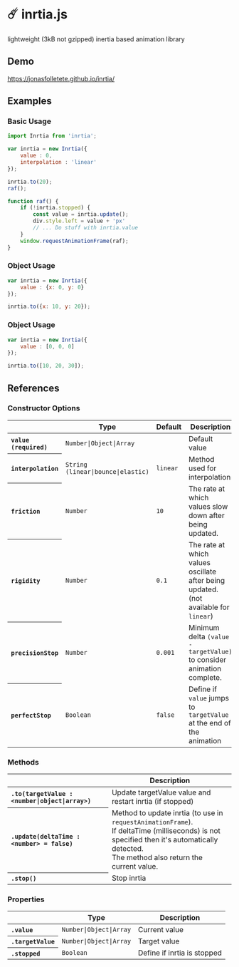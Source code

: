 # ☄️ inrtia.js 

lightweight (3kB not gzipped) inertia based animation library

## Demo 
<https://jonasfolletete.github.io/inrtia/>

## Examples
### Basic Usage
```javascript
import Inrtia from 'inrtia';

var inrtia = new Inrtia({
	value : 0,
	interpolation : 'linear'
});

inrtia.to(20);
raf();

function raf() {
	if (!inrtia.stopped) {
		const value = inrtia.update();
		div.style.left = value + 'px' 
		// ... Do stuff with inrtia.value
	}
	window.requestAnimationFrame(raf);
}

```

### Object Usage
```javascript
var inrtia = new Inrtia({
	value : {x: 0, y: 0}
});

inrtia.to({x: 10, y: 20});

```


### Object Usage
```javascript
var inrtia = new Inrtia({
	value : [0, 0, 0]
});

inrtia.to([10, 20, 30]);

```

## References
### Constructor Options
<table>
	<thead>
		<tr>
			<th></th>
			<th scope="col">Type</th>
			<th scope="col">Default</th>
			<th scope="col">Description</th>
		</tr>
	</thead>
	<tbody>
		<tr>
			<th scope="row" align="left" nowrap><code>value (required)</code></th>
			<td><code>Number|Object|Array</code></td>
			<td></td>
			<td>Default value</td>
		</tr>
		<tr>
			<th scope="row" align="left" nowrap><code>interpolation</code></th>
			<td nowrap><code>String (linear|bounce|elastic)</code></td>
			<td><code>linear</code></td>
			<td>Method used for interpolation</td>
		</tr>
		<tr>
			<th scope="row" align="left" nowrap><code>friction</code></th>
			<td><code>Number</code></td>
			<td><code>10</code></td>
			<td>The rate at which values slow down after being updated.</td>
		</tr>
		<tr>
			<th scope="row" align="left" nowrap><code>rigidity</code></th>
			<td><code>Number</code></td>
			<td><code>0.1</code></td>
			<td>The rate at which values oscillate after being updated. (not available for <code>linear</code>)</td>
		</tr>
		<tr>
			<th scope="row" align="left" nowrap><code>precisionStop</code></th>
			<td><code>Number</code></td>
			<td><code>0.001</code></td>
			<td>Minimum delta <code>(value - targetValue)</code> to consider animation complete.</td>
		</tr>
		<tr>
			<th scope="row" align="left" nowrap><code>perfectStop</code></th>
			<td><code>Boolean</code></td>
			<td><code>false</code></td>
			<td>Define if <code>value</code> jumps to <code>targetValue</code> at the end of the animation</td>
		</tr>
	</tbody>
</table>


### Methods ###
<table>
	<thead>
		<tr>
			<th></th>
			<th scope="col">Description</th>
		</tr>
	</thead>
	<tbody>
		<tr>
			<th scope="row" align="left" nowrap><code>.to(targetValue : &lt;number|object|array&gt;)</code></th>
			<td>Update targetValue value and restart inrtia (if stopped)</td>
		</tr>
		<tr>
			<th scope="row" align="left" nowrap><code>.update(deltaTime : &lt;number&gt; = false)</code></th>
			<td>Method to update inrtia (to use in <code>requestAnimationFrame</code>). <br/>
			If deltaTime (milliseconds) is not specified then it's automatically detected.<br/>
			The method also return the current value.
			</td>
		</tr>
		<tr>
			<th scope="row" align="left" nowrap><code>.stop()</code></th>
			<td>Stop inrtia</td>
		</tr>
	</tbody>
</table>

### Properties
<table>
	<thead>
		<tr>
			<th></th>
			<th scope="col">Type</th>
			<th scope="col">Description</th>
		</tr>
	</thead>
	<tbody>
		<tr>
			<th scope="row" align="left" nowrap><code>.value</code></th>
			<td><code>Number|Object|Array</code></td>
			<td>Current value</td>
		</tr>
		<tr>
			<th scope="row" align="left" nowrap><code>.targetValue</code></th>
			<td><code>Number|Object|Array</code></td>
			<td>Target value</td>
		</tr>
		<tr>
			<th scope="row" align="left" nowrap><code>.stopped</code></th>
			<td><code>Boolean</code></td>
			<td>Define if inrtia is stopped </td>
		</tr>
	</tbody>
</table>

